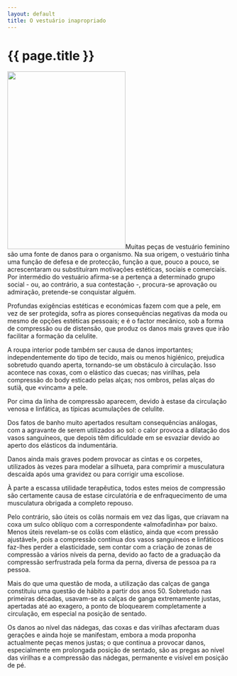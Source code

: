 ```yaml
---
layout: default
title: O vestuário inapropriado
---
```


# {{ page.title }}

<img class="alignleft size-full wp-image-193" title="vestuario-celulite" alt="" src="{{ site.url }}/assets/2011/06/vestuario-celulite.jpg" width="266" height="400" />Muitas peças de vestuário feminino são uma fonte de danos para o organismo. Na sua origem, o vestuário tinha uma função de defesa e de protecção, função a que, pouco a pouco, se acrescentaram ou substituíram motivações estéticas, sociais e comerciais. Por intermédio do vestuário afirma-se a pertença a determinado grupo social - ou, ao contrário, a sua contestação -, procura-se aprovação ou admiração, pretende-se conquistar alguém.

Profundas exigências estéticas e económicas fazem com que a pele, em vez de ser protegida, sofra as piores consequências negativas da moda ou mesmo de opções estéticas pessoais; e é o factor mecânico, sob a forma de compressão ou de distensão, que produz os danos mais graves que irão facilitar a formação da celulite.

A roupa interior pode também ser causa de danos importantes; independentemente do tipo de tecido, mais ou menos higiénico, prejudica sobretudo quando aperta, tornando-se um obstáculo à circulação. Isso acontece nas coxas, com o elástico das cuecas; nas virilhas, pela compressão do body esticado pelas alças; nos ombros, pelas alças do sutiã, que «vincam» a pele.

Por cima da linha de compressão aparecem, devido à estase da circulação venosa e linfática, as típicas acumulações de celulite.

Dos fatos de banho muito apertados resultam consequências análogas, com a agravante de serem utilizados ao sol: o calor provoca a dilatação dos vasos sanguíneos, que depois têm dificuldade em se esvaziar devido ao aperto dos elásticos da indumentária.

Danos ainda mais graves podem provocar as cintas e os corpetes, utilizados às vezes para modelar a silhueta, para comprimir a musculatura descaída após uma gravidez ou para corrigir uma escoliose.

À parte a escassa utilidade terapêutica, todos estes meios de compressão são certamente causa de estase circulatória e de enfraquecimento de uma musculatura obrigada a completo repouso.

Pelo contrário, são úteis os colãs normais em vez das ligas, que criavam na coxa um sulco oblíquo com a correspondente «almofadinha» por baixo. Menos úteis revelam-se os colãs com elástico, ainda que «com pressão ajustável», pois a compressão contínua dos vasos sanguíneos e linfáticos faz-lhes perder a elasticidade, sem contar com a criação de zonas de compressão a vários níveis da perna, devido ao facto de a graduação da compressão serfrustrada pela forma da perna, diversa de pessoa pa ra pessoa.

Mais do que uma questão de moda, a utilização das calças de ganga constituiu uma questão de hábito a partir dos anos 50. Sobretudo nas primeiras décadas, usavam-se as calças de ganga extremamente justas, apertadas até ao exagero, a ponto de bloquearem completamente a circulação, em especial na posição de sentado.

Os danos ao nível das nádegas, das coxas e das virilhas afectaram duas gerações e ainda hoje se manifestam, embora a moda proponha actualmente peças menos justas; o que continua a provocar danos, especialmente em prolongada posição de sentado, são as pregas ao nível das virilhas e a compressão das nádegas, permanente e visível em posição de pé.
